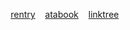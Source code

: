  ‎ ‎ ‎ ‎ ‎   ‎ ‎ ‎   ‎  [rentry](https://rentry.co/candibalism) ‎ ‎ ‎  [atabook](https://thomas.atabook.org)  ‎ ‎ ‎  [linktree](https://linktr.ee/deadrabbits) 

